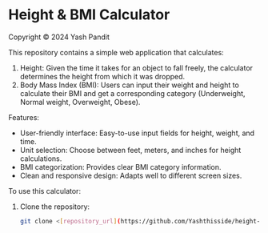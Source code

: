# Height & BMI Calculator

Copyright © 2024 Yash Pandit

This repository contains a simple web application that calculates:

1. Height: Given the time it takes for an object to fall freely, the calculator determines the height from which it was dropped. 
2. Body Mass Index (BMI): Users can input their weight and height to calculate their BMI and get a corresponding category (Underweight, Normal weight, Overweight, Obese).

Features:

* User-friendly interface: Easy-to-use input fields for height, weight, and time.
* Unit selection: Choose between feet, meters, and inches for height calculations.
* BMI categorization: Provides clear BMI category information.
* Clean and responsive design: Adapts well to different screen sizes.

To use this calculator:

1. Clone the repository: 
   ```bash
   git clone <[repository_url](https://github.com/Yashthisside/height-calculator-without-height.git)>
